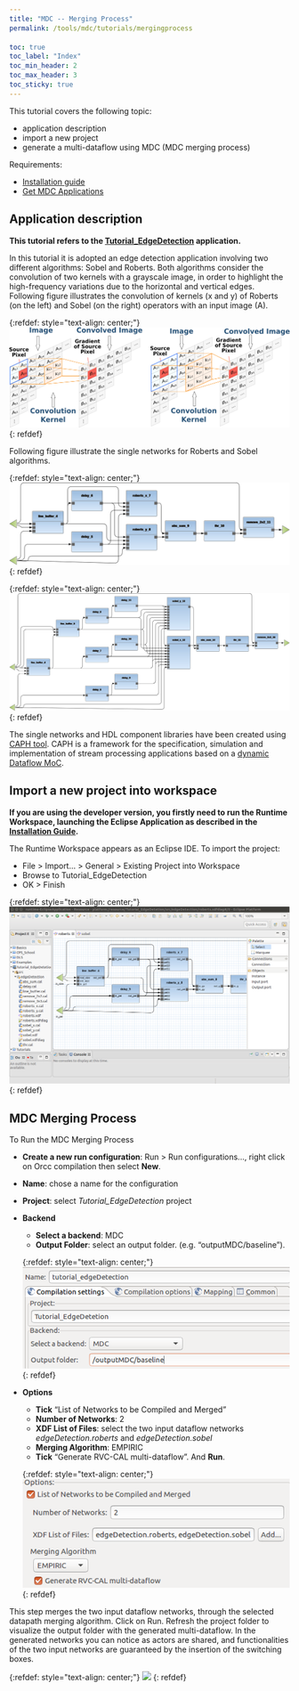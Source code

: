 ```yaml
---
title: "MDC -- Merging Process"
permalink: /tools/mdc/tutorials/mergingprocess

toc: true
toc_label: "Index"
toc_min_header: 2
toc_max_header: 3
toc_sticky: true
---
```


This tutorial covers the following topic:

* application description
* import a new project
* generate a multi-dataflow using MDC (MDC merging process)


Requirements:
* [Installation guide](/tools/mdc/tutorials/setup)
* [Get MDC Applications](https://github.com/mdc-suite/mdc-test)

## Application description
**This tutorial refers to the [Tutorial_EdgeDetection](https://github.com/mdc-suite/mdc-test/tree/master/ApplicationProjects/Tutorial_EdgeDetection/src/edgeDetection) application.**

In this tutorial it is adopted an edge detection application involving two different algorithms: Sobel and Roberts. Both algorithms consider the convolution of two kernels with a grayscale image, in order to highlight the high-frequency variations due to the horizontal and vertical edges. Following figure illustrates the convolution of kernels (x and y) of Roberts (on the left) and Sobel (on the right) operators with an input image (A).

{:refdef: style="text-align: center;"}
![](/assets/images/mdc/tutorials/edgeDetection.png)
{: refdef}

Following figure illustrate the single networks for Roberts and Sobel algorithms.

{:refdef: style="text-align: center;"}
![Roberts](/assets/images/mdc/tutorials/roberts.svg)
{: refdef}

{:refdef: style="text-align: center;"}
![Sobel](/assets/images/mdc/tutorials/sobel.svg)
{: refdef}

The single networks and HDL component libraries have been created using [CAPH tool](http://caph.univ-bpclermont.fr). CAPH is a framework for the specification, simulation and
implementation of stream processing applications based on a [dynamic Dataflow MoC](https://www.researchgate.net/publication/278698706_CAPH_A_language_for_implementing_stream-processing_applications_on_FPGAs).

## Import a new project into workspace

**If you are using the developer version, you firstly need to run the Runtime Workspace, launching the Eclipse Application as described in the [Installation Guide](/tools/mdc/tutorials/setup).**

The Runtime Workspace appears as an Eclipse IDE. To import the project:

* File > Import... > General > Existing Project into Workspace
* Browse to  Tutorial_EdgeDetection
* OK > Finish

{:refdef: style="text-align: center;"}
![](/assets/images/mdc/tutorials/mdc-runtimeWS.png)
{: refdef}

## MDC Merging Process
To Run the MDC Merging Process
* **Create a new run configuration**: Run > Run configurations..., right click on Orcc compilation then select **New**.
* **Name**: chose a name for the configuration
* **Project**: select *Tutorial_EdgeDetection* project
* **Backend**
  * **Select a backend**: MDC
  * **Output Folder**: select an output folder. (e.g. “outputMDC/baseline”).

  {:refdef: style="text-align: center;"}
  ![](/assets/images/mdc/tutorials/projectMDC.png)
  {: refdef}

* **Options**
  * **Tick** “List of Networks to be Compiled and Merged”
  * **Number of Networks**: 2
  * **XDF List of Files**: select the two input dataflow networks *edgeDetection.roberts* and *edgeDetection.sobel*
  * **Merging Algorithm**: EMPIRIC
  * **Tick** “Generate RVC-CAL multi-dataflow”. And **Run**.

  {:refdef: style="text-align: center;"}
  ![](/assets/images/mdc/tutorials/multidataflowGenerationMDC.png)
  {: refdef}

This step merges the two input dataflow networks, through the selected datapath merging algorithm. Click on Run. Refresh the project folder to visualize the output folder with the generated multi-dataflow. In the generated networks you can notice as actors are shared, and functionalities of the two input networks are guaranteed by the insertion of the switching boxes.

{:refdef: style="text-align: center;"}
![](/assets/images/mdc/tutorials/multi-dataflow.svg)
{: refdef}
